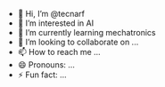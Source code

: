 - 👋 Hi, I’m @tecnarf
- 👀 I’m interested in AI
- 🌱 I’m currently learning mechatronics
- 💞️ I’m looking to collaborate on ...
- 📫 How to reach me ...
- 😄 Pronouns: ...
- ⚡ Fun fact: ...

<!---
tecnarf/tecnarf is a ✨ special ✨ repository because its `README.md` (this file) appears on your GitHub profile.
You can click the Preview link to take a look at your changes.
--->
